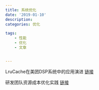 ```yaml
---
title: 系统优化
date: '2019-01-10'
description:
categories: 优化

tags:
	- 性能
	- 优化
	- 文章


---
```


LruCache在美团DSP系统中的应用演进 [链接](https://mp.weixin.qq.com/s?__biz=MjM5NjQ5MTI5OA==&mid=2651749883&idx=3&sn=39967432a66fe8521cf72d676f2d52da&chksm=bd12a4b68a652da0c2787bc1a98148a192a4f308df2eb8e264c242367de1ac1ff945f2c6ce5f&mpshare=1&scene=23&srcid=0102OMq9Pv5r24IM5WVBiNIM%23rd)


研发团队资源成本优化实践 [链接](https://tech.meituan.com/2019/02/21/rd-team-resource-cost-optimization-practice.html)

